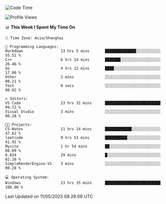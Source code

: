<!--START_SECTION:waka-->
![Code Time](http://img.shields.io/badge/Code%20Time-920%20hrs%2057%20mins-blue)

![Profile Views](http://img.shields.io/badge/Profile%20Views-0-blue)

📊 **This Week I Spent My Time On** 

```text
🕑︎ Time Zone: Asia/Shanghai

💬 Programming Languages: 
Markdown                 13 hrs 5 mins       ██████████████░░░░░░░░░░░   55.51 % 
C++                      6 hrs 14 mins       ███████░░░░░░░░░░░░░░░░░░   26.46 % 
Go                       4 hrs 12 mins       ████░░░░░░░░░░░░░░░░░░░░░   17.80 % 
Other                    2 mins              ░░░░░░░░░░░░░░░░░░░░░░░░░   00.21 % 
Text                     0 secs              ░░░░░░░░░░░░░░░░░░░░░░░░░   00.02 % 

🔥 Editors: 
VS Code                  23 hrs 31 mins      █████████████████████████   99.72 % 
Visual Studio            3 mins              ░░░░░░░░░░░░░░░░░░░░░░░░░   00.28 % 

🐱‍💻 Projects: 
CS-Notes                 11 hrs 14 mins      ████████████░░░░░░░░░░░░░   47.62 % 
leetcode                 9 hrs 53 mins       ██████████░░░░░░░░░░░░░░░   41.91 % 
Mysite                   1 hr 54 mins        ██░░░░░░░░░░░░░░░░░░░░░░░   08.09 % 
6.824                    29 mins             █░░░░░░░░░░░░░░░░░░░░░░░░   02.10 % 
SimpleRenderEngine-VS    3 mins              ░░░░░░░░░░░░░░░░░░░░░░░░░   00.28 % 

💻 Operating System: 
Windows                  23 hrs 35 mins      █████████████████████████   100.00 % 
```


 Last Updated on 11/05/2023 08:26:08 UTC
<!--END_SECTION:waka-->
